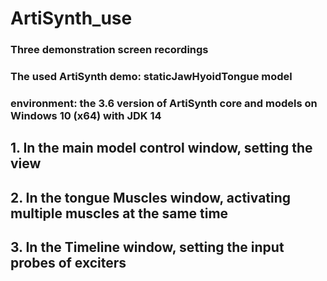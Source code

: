 # ArtiSynth_use

### Three demonstration screen recordings
### The used ArtiSynth demo: staticJawHyoidTongue model
### environment: the 3.6 version of ArtiSynth core and models on Windows 10 (x64) with JDK 14

##
## 1. In the main model control window, setting the view
## 2. In the tongue Muscles window, activating multiple muscles at the same time
## 3. In the Timeline window, setting the input probes of exciters
